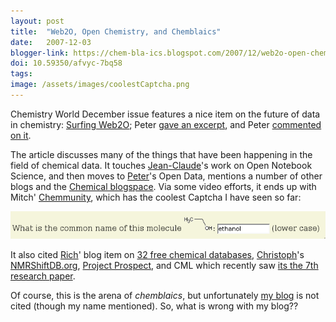 ```yaml
---
layout: post
title:  "Web2O, Open Chemistry, and Chemblaics"
date:   2007-12-03
blogger-link: https://chem-bla-ics.blogspot.com/2007/12/web2o-open-chemistry-and-chemblaics.html
doi: 10.59350/afvyc-7bq58
tags:
image: /assets/images/coolestCaptcha.png
---
```


Chemistry World December issue features a nice item on the future of data in chemistry:
[Surfing Web2O](http://www.rsc.org/chemistryworld/Issues/2007/December/SurfingWeb20.asp); Peter
[gave an excerpt](http://www.earlham.edu/~peters/fos/2007/12/survey-of-open-chemistry.html), and Peter
[commented on it](http://wwmm.ch.cam.ac.uk/blogs/murrayrust/?p=845).

The article discusses many of the things that have been happening in the field of chemical data. It
touches [Jean-Claude](http://usefulchem.blogspot.com/)'s work on Open Notebook Science, and then moves to
[Peter](http://wwmm.ch.cam.ac.uk/blogs/murrayrust/)'s Open Data, mentions a number of other blogs and the
[Chemical blogspace](http://cb.openmolecules.net/). Via some video efforts, it ends up with Mitch'
[Chemmunity](http://www.chemmunity.com/), which has the coolest Captcha I have seen so far:

![](/assets/images/coolestCaptcha.png)

It also cited [Rich](http://depth-first.com/)' blog item on [32 free chemical databases](http://depth-first.com/articles/2007/01/24/thirty-two-free-chemistry-databases),
[Christoph](http://www.steinbeck-molecular.de/steinblog/)'s [NMRShiftDB.org](http://www.nmrshiftdb.org/),
[Project Prospect](http://chem-bla-ics.blogspot.com/2007/02/rsc-first-publisher-to-go-semantic.html),
and CML which recently saw [its the 7th research paper](http://cmlexplained.blogspot.com/2007/09/chemical-markup-language-for-spectra.html).

Of course, this is the arena of *chemblaics*, but unfortunately [my blog](http://chem-bla-ics.blogspot.com/)
is not cited (though my name mentioned). So, what is wrong with my blog??

